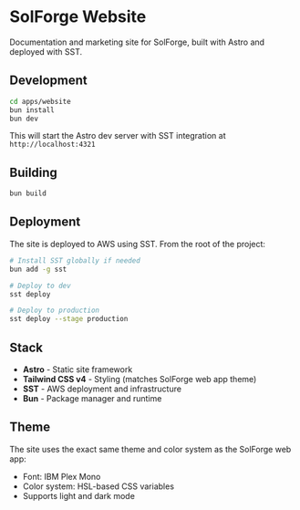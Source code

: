 # SolForge Website

Documentation and marketing site for SolForge, built with Astro and deployed with SST.

## Development

```bash
cd apps/website
bun install
bun dev
```

This will start the Astro dev server with SST integration at `http://localhost:4321`

## Building

```bash
bun build
```

## Deployment

The site is deployed to AWS using SST. From the root of the project:

```bash
# Install SST globally if needed
bun add -g sst

# Deploy to dev
sst deploy

# Deploy to production
sst deploy --stage production
```

## Stack

- **Astro** - Static site framework
- **Tailwind CSS v4** - Styling (matches SolForge web app theme)
- **SST** - AWS deployment and infrastructure
- **Bun** - Package manager and runtime

## Theme

The site uses the exact same theme and color system as the SolForge web app:
- Font: IBM Plex Mono
- Color system: HSL-based CSS variables
- Supports light and dark mode
